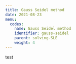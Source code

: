 ```yaml
---
title: Gauss Seidel method
date: 2021-08-23
menu:
  codes:
    name: Gauss Seidel method
    identifier: gauss-seidel
    parent: solving-SLE
    weight: 4
---
```

test